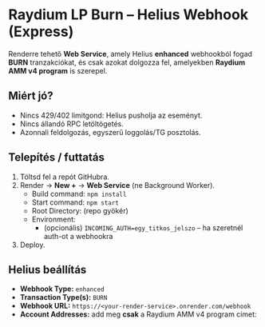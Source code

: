 # Raydium LP Burn – Helius Webhook (Express)

Renderre tehető **Web Service**, amely Helius **enhanced** webhookból fogad **BURN** tranzakciókat, és csak azokat dolgozza fel, amelyekben **Raydium AMM v4 program** is szerepel.

## Miért jó?
- Nincs 429/402 limitgond: Helius pusholja az eseményt.
- Nincs állandó RPC letöltögetés.
- Azonnali feldolgozás, egyszerű loggolás/TG posztolás.

## Telepítés / futtatás
1. Töltsd fel a repót GitHubra.
2. Render → **New +** → **Web Service** (ne Background Worker).
   - Build command: `npm install`
   - Start command: `npm start`
   - Root Directory: (repo gyökér)
   - Environment:
     - (opcionális) `INCOMING_AUTH=egy_titkos_jelszo` – ha szeretnél auth-ot a webhookra
3. Deploy.

## Helius beállítás
- **Webhook Type:** `enhanced`
- **Transaction Type(s):** `BURN`
- **Webhook URL:** `https://<your-render-service>.onrender.com/webhook`
- **Account Addresses:** add meg **csak** a Raydium AMM v4 program címet:

